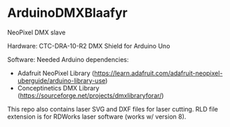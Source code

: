 # ArduinoDMXBlaafyr
NeoPixel DMX slave 

Hardware:
CTC-DRA-10-R2 DMX Shield for Arduino Uno

Software: 
Needed Arduino dependencies: 
- Adafruit NeoPixel Library (https://learn.adafruit.com/adafruit-neopixel-uberguide/arduino-library-use)
- Conceptinetics DMX Library (https://sourceforge.net/projects/dmxlibraryforar/)

This repo also contains laser SVG and DXF files for laser cutting. RLD file extension is for RDWorks laser software (works w/ version 8).
